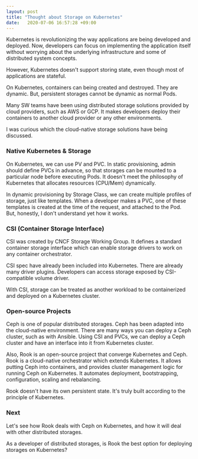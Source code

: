 ```yaml
---
layout: post
title: "Thought about Storage on Kubernetes"
date:   2020-07-06 16:57:28 +09:00
---
```


Kubernetes is revolutionizing the way applications are being developed and deployed.
Now, developers can focus on implementing the application itself without worrying about
the underlying infrastructure and some of distributed system concepts.

However, Kubernetes doesn't support storing state, even though most of applications are stateful.

On Kubernetes, containers can being created and destroyed. They are dynamic.
But, persistent storages cannot be dynamic as normal Pods.

Many SW teams have been using distributed storage solutions provided by cloud providers, such as
AWS or GCP. It makes developers deploy their containers to another cloud provider or any other environments.

I was curious which the cloud-native storage solutions have being discussed.


### Native Kubernetes & Storage

On Kubernetes, we can use PV and PVC. In static provisioning, admin should define PVCs in advance, 
so that storages can be mounted to a particular node before executing Pods.
It doesn't meet the philosophy of Kubernetes that allocates resources (CPU/Mem) dynamically.

In dynamic provisioning by Storage Class, we can create multiple profiles of storage, just like templates.
When a developer makes a PVC, one of these templates is created at the time of the request, and attached to the Pod.
But, honestly, I don't understand yet how it works.


### CSI (Container Storage Interface)

CSI was created by CNCF Storage Working Group. It defines a standard container storage interface which can enable
storage drivers to work on any container orchestrator.

CSI spec have already been included into Kubernetes. There are already many driver plugins.
Developers can access storage exposed by CSI-compatible volume driver.

With CSI, storage can be treated as another workload to be containerized and deployed on a Kubernetes cluster.


### Open-source Projects

Ceph is one of popular distributed storages. Ceph has been adapted into the cloud-native environment.
There are many ways you can deploy a Ceph cluster, such as with Ansible.
Using CSI and PVCs, we can deploy a Ceph cluster and have an interface into it from Kubernetes cluster.

Also, Rook is an open-source project that converge Kubernetes and Ceph.
Rook is a cloud-native orchestrator which extends Kubernetes.
It allows putting Ceph into containers, and provides cluster management logic for running Ceph on Kubernetes.
It automates deployment, bootstrapping, configuration, scaling and rebalancing.

Rook doesn't have its own persistent state. It's truly built according to the principle of Kubernetes.


### Next

Let's see how Rook deals with Ceph on Kubernetes, and how it will deal with other distributed storages.

As a developer of distributed storages, is Rook the best option for deploying storages on Kubernetes?
